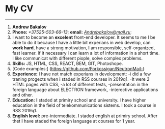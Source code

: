 # My CV 
***
1. **Andrew Bakalov**
2. **Phone:** *+37525-503-66-13*; **email:** *Andrebakalov@mail.ru*;
3. I want to become an **excelent** front-end developer. It seems to me I be able to do it  because I have a little bit experians in web develop, can **work hard**, have a strong motivation, I am responsible, self-organized, fast learner. If it necessary i can learn a lot of information in a short time. I like communicat with different piople, solve complex problems. 
4. **Skills:** JS, HTML, CSS, REACT, BEM, GIT, Photoshope. 
5. [Code examples:] (https://github.com/Forkossigan/NeutronMail-)
6. **Experience:** I have not match experians in development:
-i did a few traning progects when i staded in RSS courses in 2019q1. 
-It were 2 HTML pages with CSS, 
-a lot of different tests, 
-presentation in the foreign language about ELECTRON framework,
-interective applications and other.
7. **Education:** I staded at primiry school and university. I have higher education in the field of telekommunications sistems. I took a course in RSS 2019q1. 
8. **English level:** pre-intermediate. I staded english at primiry school. After thet I have staded the foreign language at courses for 1 year. 
